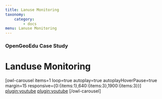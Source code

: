 ```yaml
---
title: Lanuse Monitoring
taxonomy:
    category:
        - docs
menu: Lanuse Monitoring
---
```


### OpenGeoEdu Case Study

# Landuse Monitoring

[owl-carousel items=1 loop=true autoplay=true autoplayHoverPause=true margin=15 responsive={0:{items:1},640:{items:3},1900:{items:3}}]
[plugin:youtube](https://youtu.be/fwrLTp219pA)
[plugin:youtube](https://youtu.be/cdQBExfR5qo)
[/owl-carousel]

<script type="application/ld+json">
{
  "@context": "http://schema.org",
  "@type": "Course",
  "name": "Flächenmonitoring - OpenGeoEdu Fallbeispiel",
  "description": "Die Vorlesung vermittelt die wissenschaftlichen Hintergründe des Themas Flächenmonitoring. Dies soll Sie für die Übungseinheiten der Schaffung von Daten- und Analysegrundlagen für eine nachhaltige Stadt- und Raumentwicklung vorbereiten.",
  "provider": {
    "@type": "Organization",
    "name": "OpenGeoEdu",
    "sameAs": "https://www.opengeoedu.de"
  }
}
</script>
